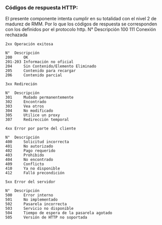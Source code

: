 ### Códigos de respuesta HTTP:

El presente componente intenta cumplir en su totalidad con el nivel 2 de madurez de RMM. Por lo que los códigos  de
respuesta se corresponden con los definidos  por el protocolo http.
N° 	Descripción
    100 	111 	Conexión rechazada

    2xx Operación exitosa

    N° 	Descripción
    200 	OK
    201-203 Información no oficial
    204 	Sin Contenido/Elemento Eliminado
    205 	Contenido para recargar
    206 	Contenido parcial

    3xx Redireción

    N° 	Descripción
    301 	Mudado permanentemente
    302 	Encontrado
    303 	Vea otros
    304 	No modificado
    305 	Utilice un proxy
    307 	Redirección temporal

    4xx Error por parte del cliente

    N° 	Descripción
    400 	Solicitud incorrecta
    401 	No autorizado
    402 	Pago requerido
    403 	Prohibido
    404 	No encontrado
    409 	Conflicto
    410 	Ya no disponible
    412 	Falló precondición

    5xx Error del servidor

    N° 	Descripción
    500 	Error interno
    501 	No implementado
    502 	Pasarela incorrecta
    503 	Servicio no disponible
    504 	Tiempo de espera de la pasarela agotado
    505 	Versión de HTTP no soportada
